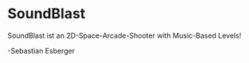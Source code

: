 SoundBlast
==========

SoundBlast ist an 2D-Space-Arcade-Shooter with Music-Based Levels!

-Sebastian Esberger
